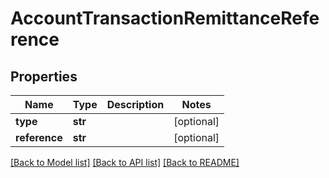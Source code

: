 # AccountTransactionRemittanceReference

## Properties
Name | Type | Description | Notes
------------ | ------------- | ------------- | -------------
**type** | **str** |  | [optional] 
**reference** | **str** |  | [optional] 

[[Back to Model list]](../README.md#documentation-for-models) [[Back to API list]](../README.md#documentation-for-api-endpoints) [[Back to README]](../README.md)


